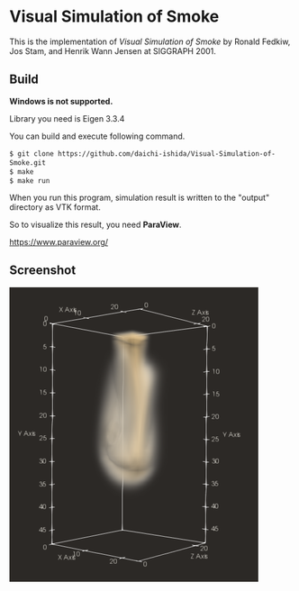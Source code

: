 # Visual Simulation of Smoke
This is the implementation of *Visual Simulation of Smoke* by Ronald Fedkiw, Jos Stam, and Henrik Wann Jensen at SIGGRAPH 2001.

## Build
**Windows is not supported.**

Library you need is Eigen 3.3.4

You can build and execute following command.

```shell
$ git clone https://github.com/daichi-ishida/Visual-Simulation-of-Smoke.git
$ make
$ make run
```

When you run this program, simulation result is written to the "output" directory as VTK format.

So to visualize this result, you need **ParaView**.

https://www.paraview.org/

## Screenshot

![Screenshot](output/Screenshot.png)